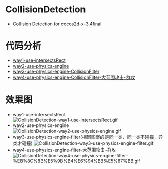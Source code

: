 # CollisionDetection
* Collision Detection for cocos2d-x-3.4final


# 代码分析
* [way1-use-intersectsRect](https://github.com/cheyiliu/All-in-One/wiki/cocos2d-x-3.3-019-%E7%A2%B0%E6%92%9E%E6%A3%80%E6%B5%8B1-%E5%88%A4%E6%96%AD%E7%9F%A9%E5%BD%A2%E5%8C%BA%E5%9F%9F%E6%98%AF%E5%90%A6%E6%9C%89%E7%9B%B8%E4%BA%A4)
* [way2-use-physics-engine](https://github.com/cheyiliu/All-in-One/wiki/cocos2d-x-3.3-020-%E7%A2%B0%E6%92%9E%E6%A3%80%E6%B5%8B2-%E5%88%A9%E7%94%A8%E7%89%A9%E7%90%86%E5%BC%95%E6%93%8E)
* [way3-use-physics-engine-CollisionFilter](https://github.com/cheyiliu/All-in-One/wiki/cocos2d-x-3.3-021-%E7%A2%B0%E6%92%9E%E6%A3%80%E6%B5%8B3-%E7%89%A9%E7%90%86%E5%BC%95%E6%93%8E%E7%A2%B0%E6%92%9E%E8%BF%87%E6%BB%A4)
* [way4-use-physics-engine-CollisionFilter-大范围攻击-群攻](https://github.com/cheyiliu/All-in-One/wiki/cocos2d-x-3.3-024-%E4%BB%BF%E5%BE%AE%E4%BF%A1%E9%A3%9E%E6%9C%BA%E5%A4%A7%E6%88%98-%E5%A6%82%E4%BD%95%E5%BC%95%E7%88%86%E7%82%B8%E5%BC%B9-%E5%AE%9E%E7%8E%B0%E8%8C%83%E5%9B%B4%E6%94%BB%E5%87%BB)

# 效果图
* way1-use-intersectsRect   
![CollisionDetection-way1-use-intersectsRect.gif](https://github.com/cheyiliu/All-in-One/blob/master/res/cocos2d/CollisionDetection-way1-use-intersectsRect.gif)
* way2-use-physics-engine   
![CollisionDetection-way2-use-physics-engine.gif](https://github.com/cheyiliu/All-in-One/blob/master/res/cocos2d/CollisionDetection-way2-use-physics-engine.gif)
* way3-use-physics-engine-filter(相同图案的是同一类，同一类不碰撞，异类才碰撞)
![CollisionDetection-way3-use-physics-engine-filter.gif](https://github.com/cheyiliu/All-in-One/blob/master/res/cocos2d/CollisionDetection-way3-use-physics-engine-filter.gif)
* way4-use-physics-engine-filter-大范围攻击-群攻
![CollisionDetection-way4-use-physics-engine-filter-%E8%8C%83%E5%9B%B4%E6%94%BB%E5%87%BB.gif](https://github.com/cheyiliu/All-in-One/blob/master/res/cocos2d/CollisionDetection-way4-use-physics-engine-filter-%E8%8C%83%E5%9B%B4%E6%94%BB%E5%87%BB.gif)
